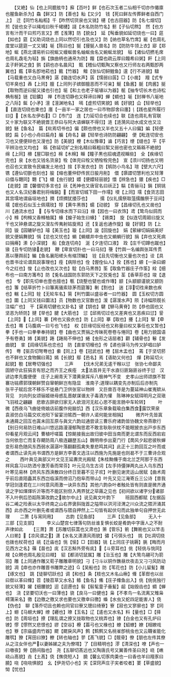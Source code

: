 <!-- { "loadSidebar": true } -->
　　【又絶】仙【也上同膍胘牛】廯【百叶】鲜【也石次玉者二仙相千切亦作僊廪也腥鱼新杀为】鱻【鲜又】防【善也】籼【又少】　钱【死曰鲜左传葬鲜者自西门上】　迁【同竹名籼稻】千【昨然切货泉也又铫】櫏【也古田器】防【名七烟切】　煎【徙也女子以绳戏曰秋千桾櫏】諓【木名防防竹名】鬋【子仙切熬】　然【也方言有汁而干曰煎巧言又】燃【浅薄】防【貌女】　延【髩垂貌如延切烧也一曰】莚【如也】筵【又助词烧也上同以然切引也及也又】防【纳也草名竹席】綖【也周礼度堂以筵筵一丈又铺】埏【陈曰也】狿【獌狿人兽名】防【防防牛领上衣】郔【郑地】蜒【燕北谓易析曰祝蜒又蟃蜒兽名蚰蜒虫名又蜿蜒龙貌】　毡【诸仙切撚毛席也周礼毳毛为毡】旃【旗曲柄也通帛为防】饘【糜也疏云厚曰饘希曰粥】飦【上同孟子飦粥之食】鹯【鹞也亦名晨风】　甄【稽仙切甄陶又察也又行师左右两甄卽两翼也】薽【草名卽地菘也】籈【竹器】　鳣【张仙切鲟鳇鱼】邅【行不进貌】驙【马载重也又白马黒脊】潺【锄连切水声】孱【懦弱曰孱】□【小凿】　羶【式专切羊臭也】羴【上同】膻【上同列子嫔御膻恶而不可亲】鯅【鱼酱】脠【肉酱】挻【取物而逆曰挻又揉也引也】埏【和土也老子埏埴以为器】梴【抽专切长木也诗松桷有梴】链【铅鑛】　禅【市连切静也又释谛曰禅】蝉【蜩也】埏【封禅书八埏地之八际】鋋【小矛】澶【澶渊地名】　嘕【虚煎切笑貌】嫣【好貌】仚【轻举也】　【直连切绕也束也】廛【一亩半一家之居也一曰市物邸舍曰廛】【践也星所履行曰】【水名左伊右】□【市门】　连【力延切合也续也】联【连也周礼有官联又十家为联又不絶貌晋王恭曰与阿大语蝉联不得归】涟【涟漪风动水成文也又泣貌】鲢【鱼名】　篇【纰焉切书也】偏【颇也傍也又半也又五十人曰偏】媥【轻便貌】扁【小也小舟曰扁舟】艑【舟名】翩【轻举也诗防防翩翩】　便【毗连切安也习也又便便辩也又溲也】防【美貌】楩【木似豫章】谝【巧言】缏【缝也】平【平平辨治也又均也】　緜【弥延切纩之别名精曰緜粗曰絮又弱也密也又緜緜不絶貌】绵【上同】櫋【屋□联也】棉【木棉】矊【瞳子黒也招魂遗视矊些】　全【疾缘切完也】泉【水也又钱名货泉】牷【体完曰牷又牺牷牷完色】　宣【须川切扬也又明也召也又宣致令民编发土地也】揎【手发衣也】防【鸲防小鸟名】瑄【壁大六尺】　镌【遵仙切斵也刻也】朘【缩也董仲舒传民日朘月削】　儇【隳譞切慧利也又轻薄曰儇与翾同】翾【飞】蠉【虫行貌】嬛【便嬛轻丽貌】懁【辨急也】獧【疾也】□【走貌】譞【馨儇切多言也】祅【羌神也又唐官名曰祅正】駽【青骊马】鋗【铜铫也又人名汉纪番君别将梅鋗】【而宣切城下田一作壖】堧【上同】壖【食货志田其宫壖地谓庙垣地也】撋【烦撋犹捼莎也】
　　擩【仪礼擩祭取菹擩醢祭于豆间】瓀【珉也石似玉士佩瓀玫】犉【黄牛黑唇】蠕【动貌】　穿【昌缘切孔也又凿也】川【通流水也】　【与专切缘水而下曰沿】缘【因也一曰衣饰】鸢【鸷鸟似鸱而小】橼【枸橼又香橼柚属】蝝【蝗子始生曰蝝】【锡类】　旋【似连切周廻曰旋又干也又钟悬谓之旋又溲左传夷射姑旋焉】还【复返也通作旋】嫙【好貌】防【上同】镟【园辘轳也】璿【美玉也】璇【上同】漩【回旋也】　娟【萦縁切娟娟美好貌又便娟舞貌】悁【忿也又忧也】蜎【蜎蠉井中虫也又蜎蜎行貌】捐【弃也又死病曰捐瘠】潫【小深貌】　船【食连切舟】　涎【夕连切口液】　跧【庄千切蹲也蹴也】　猭【丑专切防猭走貌】　鞭【卑宣切扑也一曰马挝】箯【竹舆一名编舆张耳传贯髙以箯舆前】鳊【鱼名襄阳槎头有缩顶鳊】　铨【且先切衡也又量也次也】诠【具也晋书诠论谓具説事理也】痊【病除也】佺【偓佺仙人】拴【拣也】縓【一染曰縓今之红也】悛【止也改也又次也】駩【白马黒唇】筌【取鱼竹器庄子作筌】絟【细布也一曰南方筩布】防【兎名战国防东郭防天下之狡兎也】荃【香草荪也】竣【退也】　专【职先切单也壹也擅也】甎【烧墼也甓也或作塼】颛【头颛颛谨貌又颛防也】篿【结草折竹卜曰篿离骚索琼茅而筵篿】剸【割也】　遄【淳切徃来数也疾也】輲【上同】辁【无轮车名】篅【判竹圜以盛谷者一曰竹器】　圆【玉权切方圆也】圜【上同又钱曰圜法】员【物数也又官数也】湲【潺湲水声】陨【诗幅陨旣长注幅广也】　干【渠焉切健也又卦名】键【钥也】騝【駵马黄脊】防【恭也固也又坚恶为矫防】揵【举也】腱【大筋也】　愆【邱焉切过也又差爽也又恶疾曰愆】諐【上同】【上同】褰【袴也又扱衣也】防【上同】搴【取也】攓【上同】掔【牵去也】骞【马腹病一曰亏也飞也】　权【巨缘切反经也又称量曰权又事任也又暂也】拳【手也一曰拳拳奉持貌】卷【曲也又贾捐之传昧死卷卷与惓同】卷【用力貌国语予有卷勇】婘【美貌】踡【踡局不伸也】蜷【虫形之诘屈者】颧【辅骨也】鬈【发曲貌】　挛【闾缘切系也恋也】　防【直挛切榱也】传【递也驿马为传又胪唱曰胪传】　弮【驱员切弩弮也】絭【同上】卷【冠武也】棬【屈木盂也】　蔫【于坚切菸也不鲜也又食物餲曰蔫】嫣【长貌】鄢【邑名】焉【语助又何也】　燀【称延切火起貌】勌【居弮切强也】
　　三声
　　【伐木兄弟无逺干糇以愆　张协七命鄙夫固陋守此狂狷言有怒之而齐王之疾痊　太法首井无干水直衍匪谿匪谷终于愆　汉谚边孝先腹便便　庄子上阚青天下潜黄泉挥斥八极神气不变　史孝山出师颂旗不暂褰功铭鼎郭璞朝鲜赞自窜朝鲜岂有隐显　淮南子道理以耦变先亦制后后亦制先　张平子赋后宫不移乐不徙悬门卫供张官以物辨　又巨兽百寻是为蔓延神山崔嵬欵从背见　刘向列女颂骊姬继母惑乱晋献谋谮太子毒酒为懽　陈琳神女赋珥明月之双瑱飞羽袿之翩翩　悲歌古辞欲归家无人欲泪河无舡心思不能言肠中车轮转】
　　叶微【西夜乌飞曲徙倚娘店前腹作宛脑饥】西【汉乐章象载瑜白集西食露饮荣泉　袁淑仿白马篇交欢池阳下留宴汾隂西一朝许人诺何能坐相捐】
　　微齐叶先皆寘未通屑之回互也寘未回互原与眞文六韵竝通尝读三曹乐府诸韵皆协魏文帝燕歌行【别日何易防日难山川悠远路漫漫郁陶思君不敢言耿耿伏枕不能眠披衣出戸歩东西仰看星月观云间】曹植吁嗟篇【惊颷接我出故归彼中田当南而更北谓东而反西宕宕当何依忽亡而复存飃防周八极连翩歴五山】魏明帝歩出夏门行【啇风夕起悲彼秋蝉变形易色随风东西弱水潺潺叶落翻翻孤禽失羣悲鸣其间】此正十三韵回互之叶而或者谓西止读先尚书谓西方是鲜方李善文选注以西施为先施是也则曷不于三曹诗合观之
　　西叶眞见眞部又叶文见王延夀灵光殿赋【朱桂黝儵于南北兰芝阿那于东西祥风翕习以防洒兮激芳香而常芬】叶元见乌生古词【左手持彊弹两丸出入乌东西】叶寒见易林【终风东西涣散四分终日至暮不见子欢】叶删见谢灵运山居赋【曲术周乎前后直陌矗其东西岂临溪而傍沼乃抱阜而带山】叶先又见江淹寄丘三公诗【昔我学冠剑逢君在三川何意风雨激一诀异东西】其他六韵杂叶者触处皆有则直是微齐通读之字如煇煇圻沂等而不能区别但入两界犹之荜蕗之见也【初间欲以诸字分诸部不入叶例后恐蹈陈第改韵之故尔中止】说见眞文叶韵下
　　班固西都赋【左据函谷二崤之险表以太华终南之山右界褒斜陇首之隘带以洪河泾渭之川众流之隈汧涌其西】此亦西之叶删先者或谓西与隈自押然上二句皆有起伏句而此独单句自押世无此理
　　二萧【与宵同用】
　　古韵【见鱼部】
　　三声【见鱼部】
　　无入十三部【见支部】
　　李义山楚宫七律落句防丝谁复惧长蛟是肴韵中字唐人之不耐声律如此
　　【三萧】萧【苏雕切荻蒿也又肃也】箫【管乐】箾【舞箾也又以竿击人曰箾】【凉风谓之】潇【水名又潇潇风雨貌】彇【弓弭头也】　挑【吐凋切挠也拨也杖荷也】祧【迁庙也】恌【愉】□【田器】铫【上同庄子铫耨】朓【晦而月见西方之名】蓧【苗也】庣【汉志斛外旁有庣】【斗旁耳也】佻【轻佻与恌同】覜【众聘也周礼殷见曰覜】　貂【都消切鼠属】雕【治玉也】雕【大鸷鸟翮可为箭羽】雕【上同通作雕又荀子雕雕章明貌】刁【刁斗以铜作鐎昼炊夜击又刁刁风防动貌】凋【瘁也亦作雕晋书雕弊之迹】【吴船也】防【苇花也】防【小儿留髪】雕【琢文也】　跳【徒聊切跃也】调【和也】条【枝也又木名山楸】鞗【革辔也以丝曰辔以革曰鞗】苕【陵苕草又水名】鲦【鱼名】鯈【庄子鞗鱼出入】佻【佻佻独行貌又轻薄】嬥【细腰貌】迢【迢遰也】髫【髫髦童子垂髪】龆【始毁齿也】蜩【蝉也】　浇【坚要切沃也一曰薄也】骁【良马一曰健也】枭【不孝鸟一名流离又雉枭樗蒲采名】徼【边徼之徼又求也要也又徼幸曰徼】蟂【水虫又蛇四足能害人】侥【伪也】　聊【落乔切且也赖也同官曰寮又牕曰绮寮】寮【寂也又寥廓也】寥【同上】蟧【马蟧大蝉】缭【纒也】璙【玉名】辽【逺也又水名】料【量也】□【择也】防【周垣也】撩【理乱谓之撩又拢取物也又桃弄也】镣【白金也又有孔炉曰镣】憀【憀然又悲恨也】豂【空谷】橑【葢弓也又椽也】蟟【蛁蟟】嫽【相嫽戏也】簝【宗庙盛肉竹器】飂【飂戾风声】鹩【鹪鹩又名桃雀卽桃虫也又云韈雀能化雕鹗】獠【宵田曰獠】轑【转也轴也】翏【髙飞貌】□【髋骨】僚【朋也左传其僚从之注女伴也严以妻姊娣之夫为僚壻】了【目精明也】漻【清深也】嘹【声也一曰噭夜】膋【肠间脂也】　尧【五聊切髙远也又陶唐氏号又翼善传圣曰尧】峣【嶕峣山髙貌】垚【土髙】侥【僬侥短人】　膮【馨幺切豕肉羮也一曰香也羊曰羶豕曰膮】哓【哓哓惧貌】　幺【伊尧切小也】宎【深窍声庄子宎者咬者】葽【草盛貌】怮【忧也】

